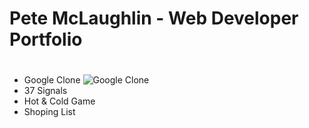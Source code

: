 # Pete McLaughlin - Web Developer Portfolio<h1>

* Google Clone ![Google Clone](petemclaughlin.gitpages.io/goole-clone)
* 37 Signals
* Hot & Cold Game
* Shoping List


